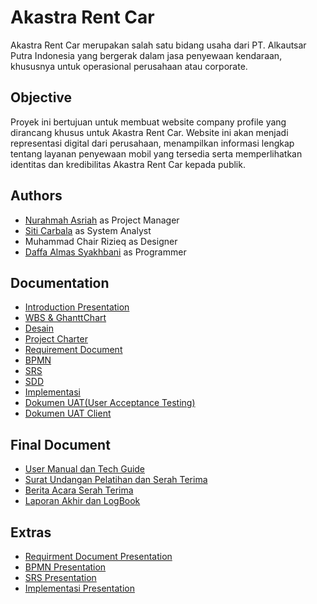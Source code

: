 # Akastra Rent Car
Akastra Rent Car merupakan salah satu bidang usaha dari PT. Alkautsar Putra Indonesia yang bergerak dalam jasa penyewaan kendaraan, khususnya untuk operasional perusahaan atau corporate. 

## Objective
Proyek ini bertujuan untuk membuat website company profile yang dirancang khusus untuk Akastra Rent Car. Website ini akan menjadi representasi digital dari perusahaan, menampilkan informasi lengkap tentang layanan penyewaan mobil yang tersedia serta memperlihatkan identitas dan kredibilitas Akastra Rent Car kepada publik.

## Authors
- [Nurahmah Asriah](https://github.com/rhmarie) as Project Manager
- [Siti Carbala](https://github.com/siti0503) as System Analyst
- Muhammad Chair Rizieq as Designer
- [Daffa Almas Syakhbani](https://github.com/almaasd) as Programmer

## Documentation 
- [Introduction Presentation](https://www.canva.com/design/DAGTcOm4wNQ/1Kbp08aP172z0DJHKr5hew/edit?utm_content=DAGTcOm4wNQ&utm_campaign=designshare&utm_medium=link2&utm_source=sharebutton)
- [WBS & GhanttChart](https://docs.google.com/spreadsheets/d/1kqdSWWBbXk9HYxJZndC8U62nx2pZGZXFxUpIpduGSVg/edit?usp=drive_link)
- [Desain](https://www.figma.com/design/dOFt5spqdR087dqC0tB8sk/kelompok-5?node-id=0-1&t=89G6wrnIZ7hu0L2R-1)
- [Project Charter](https://docs.google.com/document/d/10eLmqHr_7fOLy-u_Fz5xZ7LV_oULq-Nn/edit?usp=drive_link&ouid=102902205753757122034&rtpof=true&sd=true)
- [Requirement Document](https://docs.google.com/document/d/1vWykRRQn-1_0ZJfPbXuUfWaemVGfLwLq/edit?usp=drive_link&ouid=102902205753757122034&rtpof=true&sd=true)
- [BPMN](https://drive.google.com/file/d/1B-ubc4HbFFwUQRfbIYlk5BrRyRbP-AgI/view?usp=sharing)
- [SRS](https://docs.google.com/document/d/1_lKLvzCtP0kGE-c8HDyc3yIF4HHAoxLH/edit?usp=drive_link&ouid=114534395349432176861&rtpof=true&sd=true)
- [SDD](https://docs.google.com/document/d/1M6_D4weXtsr_9VFK9ROsB4qBEaQuxHjI/edit?usp=drive_link&ouid=102902205753757122034&rtpof=true&sd=true)
- [Implementasi](https://docs.google.com/document/d/1mKiwFwD7xbmRGmAkyUCXiFwEP4oExRRI/edit?usp=drive_link&ouid=114534395349432176861&rtpof=true&sd=true)
- [Dokumen UAT(User Acceptance Testing)](https://docs.google.com/spreadsheets/d/1yRKuj90UcH0m6FzzGvZMZlpejXyZgfqO/edit?usp=drive_link&ouid=114534395349432176861&rtpof=true&sd=true)
- [Dokumen UAT Client](https://docs.google.com/spreadsheets/d/1OGkPqQZ_zsXSMebAR153lVgizhpQ1G8L/edit?usp=drive_link&ouid=114534395349432176861&rtpof=true&sd=true)

## Final Document 
- [User Manual dan Tech Guide](https://docs.google.com/document/d/1eW2iNdKjbCgjK4ou4lBJD4ZZCN8FpQ5v/edit?usp=drive_link&ouid=114534395349432176861&rtpof=true&sd=true)
- [Surat Undangan Pelatihan dan Serah Terima](https://docs.google.com/document/d/1EEQLmhUspkMWKlbi18aHMhvovT4xUPinkLiDigDapy8/edit?tab=t.0)
- [Berita Acara Serah Terima](https://docs.google.com/document/d/1B4vxNYSH8wAOmMzCc_Di7OxLSQXpi2SgHD8UK6276LU/edit?tab=t.0)
- [Laporan Akhir dan LogBook](https://docs.google.com/document/d/1ga7cp_46cbrHxAef1Bi4eJUcbcjaDiNH/edit?usp=drive_link&ouid=114534395349432176861&rtpof=true&sd=true)


## Extras
- [Requirment Document Presentation](https://drive.google.com/file/d/13eQHnRbR-UFrHm6tCTRyrqf0FN3r432m/view?usp=drive_link)
- [BPMN Presentation](https://drive.google.com/file/d/15-SwzLbk6gkSYQX14bfccXV6fLfB5YFc/view?usp=drive_link)
- [SRS Presentation](https://drive.google.com/file/d/1BwW6VHDerw81GauA_TPlGXTmxlG6sMXC/view?usp=sharing)
- [Implementasi Presentation](https://drive.google.com/file/d/1AwoR1XmxvMd_EfSmkY3uo84gIs46W2uF/view?usp=drive_link)
